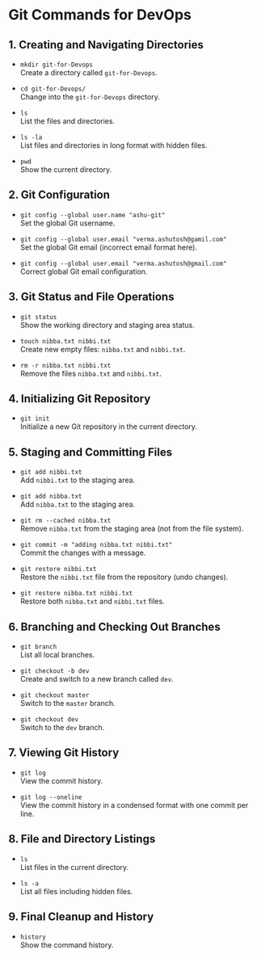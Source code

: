 # Git Commands for DevOps

## 1. Creating and Navigating Directories
- `mkdir git-for-Devops`  
  Create a directory called `git-for-Devops`.

- `cd git-for-Devops/`  
  Change into the `git-for-Devops` directory.

- `ls`  
  List the files and directories.

- `ls -la`  
  List files and directories in long format with hidden files.

- `pwd`  
  Show the current directory.

## 2. Git Configuration
- `git config --global user.name "ashu-git"`  
  Set the global Git username.

- `git config --global user.email "verma.ashutosh@gamil.com"`  
  Set the global Git email (incorrect email format here).

- `git config --global user.email "verma.ashutosh@gmail.com"`  
  Correct global Git email configuration.

## 3. Git Status and File Operations
- `git status`  
  Show the working directory and staging area status.

- `touch nibba.txt nibbi.txt`  
  Create new empty files: `nibba.txt` and `nibbi.txt`.

- `rm -r nibba.txt nibbi.txt`  
  Remove the files `nibba.txt` and `nibbi.txt`.

## 4. Initializing Git Repository
- `git init`  
  Initialize a new Git repository in the current directory.

## 5. Staging and Committing Files
- `git add nibbi.txt`  
  Add `nibbi.txt` to the staging area.

- `git add nibba.txt`  
  Add `nibba.txt` to the staging area.

- `git rm --cached nibba.txt`  
  Remove `nibba.txt` from the staging area (not from the file system).

- `git commit -m "adding nibba.txt nibbi.txt"`  
  Commit the changes with a message.

- `git restore nibbi.txt`  
  Restore the `nibbi.txt` file from the repository (undo changes).

- `git restore nibba.txt nibbi.txt`  
  Restore both `nibba.txt` and `nibbi.txt` files.

## 6. Branching and Checking Out Branches
- `git branch`  
  List all local branches.

- `git checkout -b dev`  
  Create and switch to a new branch called `dev`.

- `git checkout master`  
  Switch to the `master` branch.

- `git checkout dev`  
  Switch to the `dev` branch.

## 7. Viewing Git History
- `git log`  
  View the commit history.

- `git log --oneline`  
  View the commit history in a condensed format with one commit per line.

## 8. File and Directory Listings
- `ls`  
  List files in the current directory.

- `ls -a`  
  List all files including hidden files.

## 9. Final Cleanup and History
- `history`  
  Show the command history.

